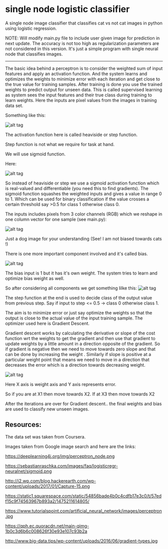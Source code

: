 # single node logistic classifier
A single node image classifier that classifies cat vs not cat images in python using logistic regression.

NOTE: Will modify main.py file to include user given image for prediction in next update.
The accuracy is not too high as regularization parameters are not considered in this version. It's just a simple program with single neural node that classifies images.

----------------------------------------------------------------------------------------------------------------------------------------


The basic idea behind a perceptron is to consider the weighted sum of input features and apply an activation function.
And the system learns and optimizes the weights to minimize error with each iteration and get close to the true value for training samples. After training is done you use the trained weights to predict output for unseen data. This is called supervised learning as system sees the input features and their true class during training to learn weights. Here the inputs are pixel values from the images in training data set.


Something like this:

![alt tag](https://deeplearning4j.org/img/perceptron_node.png)


The activation function here is called heaviside or step function. 

Step function is not what we require for task at hand.

We will use sigmoid function.

Here:

![alt tag](https://sebastianraschka.com/images/faq/logisticregr-neuralnet/sigmoid.png)


So instead of heaviside or step we use a sigmoid activation function which is real-valued and differentiable (you need this to find gradients). The sigmoid function squashes the weighted inputs and gives a value in range 0 to 1. Which can be used for binary classification if the value crosses a certain threshold say >0.5 for class 1 otherwise class 0.

The inputs includes pixels from 3 color channels (RGB) which we reshape in one column vector for one sample (see main.py):

![alt tag](https://static1.squarespace.com/static/54856bade4b0c4cdfb17e3c0/t/57edf15c9f74563967b893a2/1475211614805/)

Just a dog image for your understanding  (See! I am not biased towards cats !)


There is one more important component involved and it's called bias.


![alt tag](https://www.tutorialspoint.com/artificial_neural_network/images/perceptron.jpg)

The bias input is 1 but it has it's own weight. The system tries to learn and optimize bias weight as well.



So after considering all components we get something lilke this:
![alt tag](https://qph.ec.quoracdn.net/main-qimg-1b0c3d6b6c008626f30e93e107c93b2a)

The step function at the end is used to decide class of the output value from previous step. Say if input to step <= 0.5 -> class 0 otherwise class 1.



The aim is to minimize error or just say optimize the weights so that the output is close to the actual value of the input training sample.
The optimizer used here is Gradient Descent.

Gradient descent works by calculating the derivative or slope of the cost function wrt the weights to get the gradient and then use that gradient to update weights by a little amount in a direction opposite of the gradient. So if gradient is negative then we need to move towards zero slope and that can be done by increasing the weight .
Similarly if slope is positive at a particular weight point that means we need to move in a direction that decreases the error which is a direction towards decreasing weight.

![alt tag](http://www.big-data.tips/wp-content/uploads/2016/06/gradient-types.jpg)

Here X axis is weight axis and Y axis represents error.

So if you are at X1 then move towards X2. If at X3 then move towards X2


After the iterations are over for Gradient descent.. the final weights and bias are used to classify new unseen images.






Resources:
----------------

The data set was taken from Coursera.

Images taken from Google image search and here are the links:

https://deeplearning4j.org/img/perceptron_node.png

https://sebastianraschka.com/images/faq/logisticregr-neuralnet/sigmoid.png

http://i2.wp.com/blog.hackerearth.com/wp-content/uploads/2017/01/Capture-15.png

https://static1.squarespace.com/static/54856bade4b0c4cdfb17e3c0/t/57edf15c9f74563967b893a2/1475211614805/

https://www.tutorialspoint.com/artificial_neural_network/images/perceptron.jpg

https://qph.ec.quoracdn.net/main-qimg-1b0c3d6b6c008626f30e93e107c93b2a

http://www.big-data.tips/wp-content/uploads/2016/06/gradient-types.jpg
